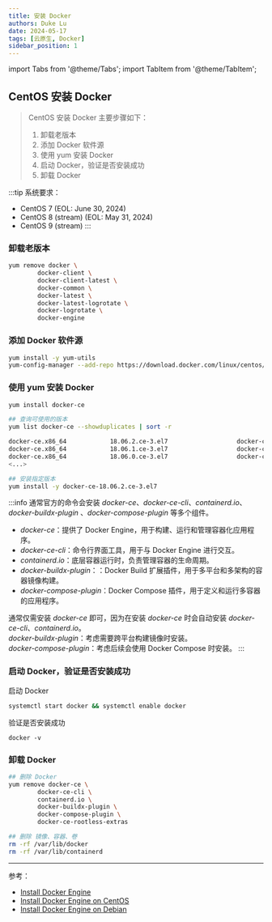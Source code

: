 ```yaml
---
title: 安装 Docker 
authors: Duke Lu
date: 2024-05-17
tags: [云原生, Docker]
sidebar_position: 1
---
```


import Tabs from '@theme/Tabs';
import TabItem from '@theme/TabItem';

## CentOS 安装 Docker

> CentOS 安装 Docker 主要步骤如下：
> 1. 卸载老版本
> 2. 添加 Docker 软件源
> 3. 使用 yum 安装 Docker
> 4. 启动 Docker，验证是否安装成功
> 5. 卸载 Docker

:::tip
系统要求：
- CentOS 7 (EOL: June 30, 2024)
- CentOS 8 (stream) (EOL: May 31, 2024)
- CentOS 9 (stream)
:::

### 卸载老版本

```sh
yum remove docker \
        docker-client \
        docker-client-latest \
        docker-common \
        docker-latest \
        docker-latest-logrotate \
        docker-logrotate \
        docker-engine
```

### 添加 Docker 软件源

```sh
yum install -y yum-utils
yum-config-manager --add-repo https://download.docker.com/linux/centos/docker-ce.repo
```

### 使用 yum 安装 Docker

<Tabs>
<TabItem value="Latest" label="最新版本">

```sh
yum install docker-ce
```
</TabItem>
<TabItem value="Specific Version" label="指定版本">

```sh
## 查询可使用的版本
yum list docker-ce --showduplicates | sort -r

docker-ce.x86_64            18.06.2.ce-3.el7                   docker-ce-stable
docker-ce.x86_64            18.06.1.ce-3.el7                   docker-ce-stable
docker-ce.x86_64            18.06.0.ce-3.el7                   docker-ce-stable
<...>

## 安装指定版本
yum install -y docker-ce-18.06.2.ce-3.el7
```
</TabItem>
</Tabs>

:::info
通常官方的命令会安装 *docker-ce*、*docker-ce-cli*、*containerd.io*、*docker-buildx-plugin* 、*docker-compose-plugin* 等多个组件。

- *docker-ce*：提供了 Docker Engine，用于构建、运行和管理容器化应用程序。
- *docker-ce-cli*：命令行界面工具，用于与 Docker Engine 进行交互。
- *containerd.io*：底层容器运行时，负责管理容器的生命周期。
- *docker-buildx-plugin*：：Docker Build 扩展插件，用于多平台和多架构的容器镜像构建。
- *docker-compose-plugin*：Docker Compose 插件，用于定义和运行多容器的应用程序。

通常仅需安装 *docker-ce* 即可，因为在安装 *docker-ce* 时会自动安装 *docker-ce-cli*、*containerd.io*。<br/>
*docker-buildx-plugin*：考虑需要跨平台构建镜像时安装。<br/>
*docker-compose-plugin*：考虑后续会使用 Docker Compose 时安装。
:::

### 启动 Docker，验证是否安装成功
启动 Docker
```sh
systemctl start docker && systemctl enable docker
```

验证是否安装成功
```
docker -v
```

### 卸载 Docker

```sh
## 删除 Docker
yum remove docker-ce \
        docker-ce-cli \
        containerd.io \
        docker-buildx-plugin \
        docker-compose-plugin \
        docker-ce-rootless-extras

## 删除 镜像、容器、卷
rm -rf /var/lib/docker
rm -rf /var/lib/containerd
```

---

参考：
- [Install Docker Engine](https://docs.docker.com/engine/install/)
- [Install Docker Engine on CentOS](https://docs.docker.com/engine/install/centos/)
- [Install Docker Engine on Debian](https://docs.docker.com/engine/install/debian/)